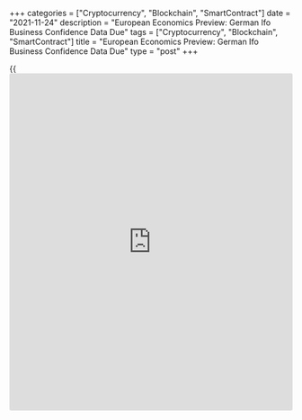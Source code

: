 +++
categories = ["Cryptocurrency", "Blockchain", "SmartContract"]
date = "2021-11-24"
description = "European Economics Preview: German Ifo Business Confidence Data Due"
tags = ["Cryptocurrency", "Blockchain", "SmartContract"]
title = "European Economics Preview: German Ifo Business Confidence Data Due"
type = "post"
+++

{{<iframe id="large-banner" src="https://www.bounty.group/#slide=5.0" width="100%" height="600" scrolling="no" style="border: 0px solid rgb(216, 221, 230); border-radius: 3px;">}}

Business sentiment survey results from Germany and France are due on
Wednesday, headlining a light day for the European economic [news](https://www.letsplayfx.com/blog/forex-news-website/).

At 2.45 am ET, France's statistical office Insee publishes [business][1]
sentiment survey results. The business confidence index is expected to
drop to 106 in November from 107 in October.

At 3.00 am ET, business sentiment data is due from the Czech Republic.

At 4.00 am ET, Germany's ifo Institute is scheduled to issue business
sentiment data. The confidence index is seen at 96.6 in November versus
97.7 in October.

At 6.00 am ET, the Confederation of British Industry releases Industrial
Trends survey results. The order book balance is expected to improve to
13 in November from 9 in the previous month.

For comments and feedback [contact](https://www.playgroundfx.com/contact/): editorial@rtt[news](https://www.letsplayfx.com/blog/forex-news-website/).com

[Economic News][2]

 **What parts of the world are seeing the best (and worst) economic
performances lately? Click[here][3] to check out our [Econ Scorecard][3]
and find out! See up-to-the-moment [ranking](https://www.playgroundfx.com/blog/crypto-exchange-ranking/)s for the best and worst
performers in [GDP][4], [unemployment rate][5], [inflation][6] and much
more.**

   1. www.rtt[news](https://www.letsplayfx.com/blog/forex-news-website/).com/Content/Business.aspx
   2. www.rtt[news](https://www.letsplayfx.com/blog/forex-news-website/).com/Content/EconomicNews.aspx
   3. www.rtt[news](https://www.letsplayfx.com/blog/forex-news-website/).com/economic-scorecard/world-rank/PPI/highest-performance.aspx
   4. www.rtt[news](https://www.letsplayfx.com/blog/forex-news-website/).com/economic-scorecard/world-rank/GDP/highest-performance.aspx
   5. www.rtt[news](https://www.letsplayfx.com/blog/forex-news-website/).com/economic-scorecard/world-rank/unemployment-rate/lowest-performance.aspx
   6. www.rtt[news](https://www.letsplayfx.com/blog/forex-news-website/).com/economic-scorecard/world-rank/CPI/highest-performance.aspx